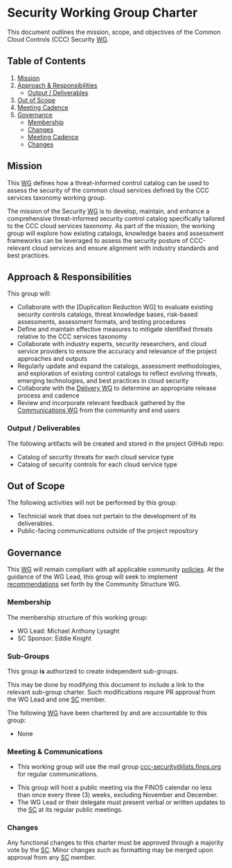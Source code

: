 # Security Working Group Charter

This document outlines the mission, scope, and objectives of the Common Cloud Controls (CCC) Security [WG].

## Table of Contents

1. [Mission](#mission)
2. [Approach & Responsibilities](#approach--responsibilities)
   - [Output / Deliverables](#output--deliverables)
3. [Out of Scope](#out-of-scope)
4. [Meeting Cadence](#meeting-cadence)
5. [Governance](#governance)
   - [Membership](#membership)
   - [Changes](#changes)
   - [Meeting Cadence](#meeting-cadence)
   - [Changes](#changes)

## Mission

This [WG] defines how a threat-informed control catalog can be used to assess the security of the common cloud services defined by the CCC services taxonomy working group.

The mission of the Security [WG] is to develop, maintain, and enhance a comprehensive threat-informed security control catalog specifically tailored to the CCC cloud services taxonomy. As part of the mission, the working group will explore how existing catalogs, knowledge bases and assessment frameworks can be leveraged to assess the security posture of CCC-relevant cloud services and ensure alignment with industry standards and best practices.

## Approach & Responsibilities

This group will:

- Collaborate with the [Duplication Reduction WG] to evaluate existing security controls catalogs, threat knowledge bases, risk-based assessments, assessment formats, and testing procedures
- Define and maintain effective measures to mitigate identified threats relative to the CCC services taxonomy
- Collaborate with industry experts, security researchers, and cloud service providers to ensure the accuracy and relevance of the project approaches and outputs
- Regularly update and expand the catalogs, assessment methodologies, and exploration of existing control catalogs to reflect evolving threats, emerging technologies, and best practices in cloud security
- Collaborate with the [Delivery WG] to determine an appropriate release process and cadence
- Review and incorporate relevant feedback gathered by the [Communications WG] from the community and end users
 
### Output / Deliverables

The following artifacts will be created and stored in the project GitHub repo:

- Catalog of security threats for each cloud service type 
- Catalog of security controls for each cloud service type

## Out of Scope

The following activities will not be performed by this group:

- Technicial work that does not pertain to the development of its deliverables.
- Public-facing communications outside of the project repository

## Governance

This [WG] will remain compliant with all applicable community [policies]. At the guidance of the WG Lead, this group will seek to implement [recommendations] set forth by the Community Structure WG.

### Membership

The membership structure of this working group:

- WG Lead: Michael Anthony Lysaght
- SC Sponsor: Eddie Knight

### Sub-Groups

This group **is** authorized to create independent sub-groups. 

This may be done by modifying this document to include a link to the relevant sub-group charter. Such modifications require PR approval from the WG Lead and one [SC] member.

The following [WG] have been chartered by and are accountable to this group:

- None

### Meeting & Communications

* This working group will use the mail group <ccc-security@lists.finos.org> for regular communications.
- This group will host a public meeting via the FINOS calendar no less than once every three (3) weeks, excluding November and December.
- The WG Lead or their delegate must present verbal or written updates to the [SC] at its regular public meetings.

### Changes

Any functional changes to this charter must be approved through a majority vote by the [SC]. Minor changes such as formatting may be merged upon approval from any [SC] member.

[WG]: <../../community-groups.md#working-groups>
[SC]: <../../community-groups.md#steering-committee>
[policies]: <../../community-policies/README.md>
[Communications WG]: <../communications/charter.md>
[Delivery WG]: <../delivery/charter.md>
[recommendations]: <../../community-recommendations/README.md>